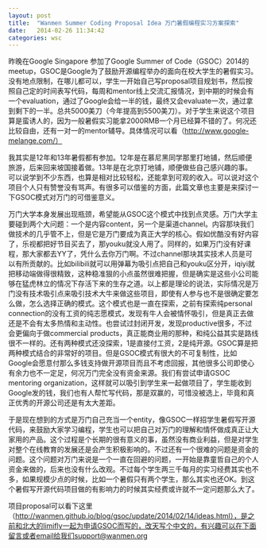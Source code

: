 ```yaml
---
layout: post
title:  "Wanmen Summer Coding Proposal Idea 万门暑假编程实习方案探索"
date:   2014-02-26 11:34:42
categories: wsc
---
```


昨晚在Google Singapore 参加了Google Summer of Code（GSOC）2014的meetup，GSOC是Google为了鼓励开源编程举办的面向在校大学生的暑假实习。没有地点限制，在哪儿都可以，学生一开始自己写proposal项目规划书，然后按照自己定的时间表写代码，每周和mentor线上交流汇报情况，到中期的时候会有一个evaluation，通过了Google会给一半的钱，最终又会evaluate一次，通过拿到剩下的一半。总共5000美刀（今年提高到5500美刀）。对于学生来说这个项目算是蛮诱人的，因为一般暑假实习能拿2000RMB一个月已经算不错的了。何况还比较自由，还有一对一的mentor辅导。具体情况可以看（http://www.google-melange.com/）

我其实是12年和13年暑假都有参加。12年是在慕尼黑同学那里打地铺，然后顺便旅游，后来回来坡国接着做。13年是在北京打地铺，顺便做些自己感兴趣的事。可以说学到不少东西，也算是相对比较轻松，还能拿到可观的收入。可以说对这个项目个人只有赞誉没有骂声。有很多可以借鉴的方面，此篇文章也主要是来探讨一下GSOC模式对万门的可借鉴意义。

万门大学本身发展出现瓶颈，希望能从GSOC这个模式中找到点灵感。万门大学主要碰到两个大问题：一个是内容content，另一个是渠道channel。内容那块我们做技术的几乎管不上，但是它是万门要成为真正大学的核心。假如优酷没有好内容了，乐视都把好节目买去了，那youku就没人用了。同样的，如果万门没有好课程，那大家都去YY了，凭什么去你万门啊。不过channel那块其实技术人员是可以有所贡献的。比如bilibili就可以用弹幕为吸引点把自己和youku区分开，iqiyi就把移动端做得很精致，这种稳准狠的小点虽然很难把握，但是确实是这些小公司能够在猛虎林立的情况下存活下来的生存之道。以上都是理论的说法，实际情况是万门没有技术吸引点来吸引技术大牛来做这些项目，即使有人参与也不是很确定要怎么做，怎么选择正确的模式。这个模式也是一直在探索，之前有探索纯personal connection的没有工资的纯志愿模式，发现有牛人会被情怀吸引，但是真正去做还是不会有太多热情和主动性。也尝试过封闭开发，发现productive很多，不过会更偏向于做commercial products，真正能商业用的那种，和纯公益其实是路线很不一样的。还有两种模式还没探索，1是直接付工资，2是纯开源。GSOC算是把两种模式结合的非常好的项目。但是GSOC模式有很大的不可复制性，比如Google会愿意付那么多钱支持做开源项目而且不考虑回报，其他很多公司即使心有余力也不一定足，何况万门完全没有资金来源。我们有尝试申请GSOC mentoring organization，这样就可以吸引到学生来一起做项目了，学生能收到Google发的钱，我们也有人帮忙写代码，那是双赢的，可惜没被选上，毕竟和真正优秀的开源公司还是有太大差距。

于是现在想到的方式是万门自己充当一个entity，像GSOC一样招学生暑假写开源代码，来鼓励大家学习编程，学生也可以把自己对万门的理解和情怀做成真正让大家用的产品。这个过程是个长期的很有意义的事，虽然没有商业利益，但是对学生对整个在线教育的发展还是会产生积极影响的。不过还有一个很难的问题是资金的问题。这个问题对万门来说是一个一直在回避的问题，一开始是靠童哲自己的个人资金来做的，后来也没有什么改观。不过每个学生两三千每月的实习经费其实也不多，如果规模少点的时候，比如一个暑假只有两个学生，那么其实也还OK。到这个暑假写开源代码项目做的有影响力的时候其实经费或许就不一定问题那么大了。

项目proposal可以看下这里（http://wanmen.github.io/blog/gsoc/update/2014/02/14/ideas.html），是之前和北大的limifly一起为申请GSOC而写的，改天写个中文的，有兴趣可以在下面留言或者email给我们support@wanmen.org